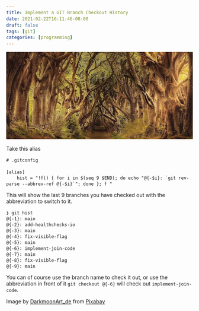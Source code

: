 ```yaml
---
title: Implement a GIT Branch Checkout History
date: 2021-02-22T16:11:46-08:00
draft: false
tags: [git]
categories: [programming]
---
```


![Branches](cover.jpg)

Take this alias

```shell
# .gitconfig

[alias]
    hist = "!f() { for i in $(seq 9 $END); do echo "@{-$i}: `git rev-parse --abbrev-ref @{-$i}`"; done }; f "
```

This will show the last 9 branches you have checked out with the abbreviation to switch to it.

``` shell
❯ git hist
@{-1}: main
@{-2}: add-healthchecks-io
@{-3}: main
@{-4}: fix-visible-flag
@{-5}: main
@{-6}: implement-join-code
@{-7}: main
@{-8}: fix-visible-flag
@{-9}: main
```

You can of course use the branch name to check it out, or use the abbreviation in front of it `git checkout @{-6}` will check out `implement-join-code`.

Image by [DarkmoonArt_de](https://pixabay.com/users/darkmoonart_de-1664300/?utm_source=link-attribution&amp;utm_medium=referral&amp;utm_campaign=image&amp;utm_content=3464777) from [Pixabay](https://pixabay.com/?utm_source=link-attribution&amp;utm_medium=referral&amp;utm_campaign=image&amp;utm_content=3464777)
